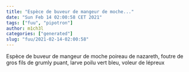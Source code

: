 ```yaml
---
title: "Espèce de buveur de mangeur de moche..."
date: "Sun Feb 14 02:00:58 CET 2021"
tags: ["fuu", "pipotron"]
author: m1ch3l
categories: ["generated"]
slug: "fuu/2021-02-14-02:00:58"
---
```


Espèce de buveur de mangeur de moche poireau de nazareth, foutre de gros fils de grumly puant, larve poilu vert bleu, voleur de lépreux
